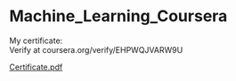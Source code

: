 # Machine_Learning_Coursera

My certificate:\
Verify at coursera.org/verify/EHPWQJVARW9U

[Certificate.pdf](https://github.com/hoanghailongvn/Machine_Learning_Coursera/files/6476146/Certificate.pdf)




